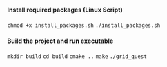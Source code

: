 
#### Install required packages (Linux Script)
`chmod +x install_packages.sh`
`./install_packages.sh`

#### Build the project and run executable
`mkdir build`
`cd build`
`cmake ..`
`make`
`./grid_quest`